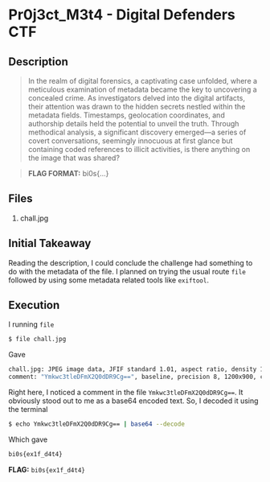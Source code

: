 # Pr0j3ct_M3t4 - Digital Defenders CTF

## Description
> In the realm of digital forensics, a captivating case unfolded, where a meticulous examination of metadata became the key to uncovering a concealed crime. As investigators delved into the digital artifacts, their attention was drawn to the hidden secrets nestled within the metadata fields. Timestamps, geolocation coordinates, and authorship details held the potential to unveil the truth. Through methodical analysis, a significant discovery emerged—a series of covert conversations, seemingly innocuous at first glance but containing coded references to illicit activities, is there anything on the image that was shared?

> **FLAG FORMAT:** bi0s{...}

## Files
1. chall.jpg

## Initial Takeaway
Reading the description, I could conclude the challenge had something to do with the metadata of the file. I planned on trying the usual route `file` followed by using some metadata related tools like `exiftool`.

## Execution
I running `file`
```bash
$ file chall.jpg
```
Gave
```bash
chall.jpg: JPEG image data, JFIF standard 1.01, aspect ratio, density 1x1, segment length 16,
comment: "Ymkwc3tleDFmX2Q0dDR9Cg==", baseline, precision 8, 1200x900, components 3
```
Right here, I noticed a comment in the file `Ymkwc3tleDFmX2Q0dDR9Cg==`. It obviously stood out to me as a base64 encoded text.
So, I decoded it using the terminal
```bash
$ echo Ymkwc3tleDFmX2Q0dDR9Cg== | base64 --decode
```
Which gave
```bash
bi0s{ex1f_d4t4}
```

**FLAG:** `bi0s{ex1f_d4t4}`
